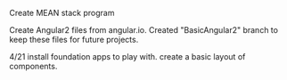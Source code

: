 

Create MEAN stack program

Create Angular2 files from angular.io. Created "BasicAngular2" branch to keep these files for future projects.


4/21
install foundation apps to play with.
create a basic layout of components.
